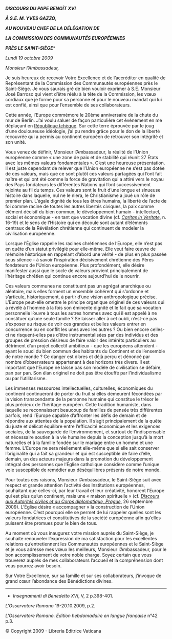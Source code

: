 ***DISCOURS DU PAPE BENOÎT XVI***

***À S.E. M. YVES GAZZO,***

***AU NOUVEAU CHEF DE LA DÉLÉGATION DE***

***LA COMMISSION DES COMMUNAUTÉS EUROPÉENNES***

***PRÈS LE SAINT-SIÈGE****

*Lundi 19 octobre 2009*

*Monsieur l’Ambassadeur,*

Je suis heureux de recevoir Votre Excellence et de l’accréditer en qualité de Représentant de la Commission des Communautés européennes près le Saint-Siège. Je vous saurais gré de bien vouloir exprimer à S.E. Monsieur José Barroso qui vient d’être réélu à la tête de la Commission, les vœux cordiaux que je forme pour sa personne et pour le nouveau mandat qui lui est confié, ainsi que pour l’ensemble de ses collaborateurs.

Cette année, l’Europe commémore le 20ème anniversaire de la chute du mur de Berlin. J’ai voulu saluer de façon particulière cet événement en me déplaçant en [République tchèque](/content/benedict-xvi/fr/travels/2009/index_repubblica-ceca.html). Sur cette terre éprouvée par le joug d’une douloureuse idéologie, j’ai pu rendre grâce pour le don de la liberté recouvrée qui a permis au continent européen de retrouver son intégrité et son unité.

Vous venez de définir, Monsieur l’Ambassadeur, la réalité de l’Union européenne comme « une zone de paix et de stabilité qui réunit 27 États avec les mêmes valeurs fondamentales ». C’est une heureuse présentation. Il est juste cependant de relever que l’Union européenne ne s’est pas dotée de ces valeurs, mais que ce sont plutôt ces valeurs partagées qui l’ont fait naître et qui ont été comme la force de gravitation qui a attiré vers le noyau des Pays fondateurs les différentes Nations qui l’ont successivement rejointe au fil du temps. Ces valeurs sont le fruit d’une longue et sinueuse histoire dans laquelle, nul ne le niera, le Christianisme a joué un rôle de premier plan. L’égale dignité de tous les êtres humains, la liberté de l’acte de foi comme racine de toutes les autres libertés civiques, la paix comme élément décisif du bien commun, le développement humain - intellectuel, social et économique - en tant que vocation divine (cf. *[Caritas in Veritate](/content/benedict-xvi/fr/encyclicals/documents/hf_ben-xvi_enc_20090629_caritas-in-veritate.html)*, n. 16-19) et le sens de l’Histoire qui en découle sont autant d’éléments centraux de la Révélation chrétienne qui continuent de modeler la civilisation européenne.

Lorsque l’Église rappelle les racines chrétiennes de l’Europe, elle n’est pas en quête d’un statut privilégié pour elle-même. Elle veut faire œuvre de mémoire historique en rappelant d’abord une vérité - de plus en plus passée sous silence - à savoir l’inspiration décisivement chrétienne des Pères fondateurs de l’Union européenne. Plus profondément, elle désire manifester aussi que le socle de valeurs provient principalement de l’héritage chrétien qui continue encore aujourd’hui de le nourrir.

Ces valeurs communes ne constituent pas un agrégat anarchique ou aléatoire, mais elles forment un ensemble cohérent qui s’ordonne et s’articule, historiquement, à partir d’une vision anthropologique précise. L’Europe peut-elle omettre le principe organique originel de ces valeurs qui a révélé à l’homme à la fois son éminente dignité et le fait que sa vocation personnelle l’ouvre à tous les autres hommes avec qui il est appelé à ne constituer qu’une seule famille ? Se laisser aller à cet oubli, n’est-ce pas s’exposer au risque de voir ces grandes et belles valeurs entrer en concurrence ou en conflit les unes avec les autres ? Ou bien encore celles-ci ne risquent-elles pas d’être instrumentalisées par des individus et des groupes de pression désireux de faire valoir des intérêts particuliers au détriment d’un projet collectif ambitieux - que les européens attendent - ayant le souci du bien commun des habitants du Continent et de l’ensemble de notre monde ? Ce danger est d’ores et déjà perçu et dénoncé par nombre d’observateurs appartenant à des horizons très divers. Il est important que l’Europe ne laisse pas son modèle de civilisation se défaire, pan par pan. Son élan originel ne doit pas être étouffé par l’individualisme ou par l’utilitarisme.

Les immenses ressources intellectuelles, culturelles, économiques du continent continueront de porter du fruit si elles demeurent fécondées par la vision transcendante de la personne humaine qui constitue le trésor le plus précieux de l’héritage européen. Cette tradition humaniste, dans laquelle se reconnaissent beaucoup de familles de pensée très différentes parfois, rend l’Europe capable d’affronter les défis de demain et de répondre aux attentes de la population. Il s’agit principalement de la quête du juste et délicat équilibre entre l’efficacité économique et les exigences sociales, de la sauvegarde de l’environnement, et surtout de l’indispensable et nécessaire soutien à la vie humaine depuis la conception jusqu’à la mort naturelles et à la famille fondée sur le mariage entre un homme et une femme. L’Europe ne sera réellement elle-même que si elle sait conserver l’originalité qui a fait sa grandeur et qui est susceptible de faire d’elle, demain, un des acteurs majeurs dans la promotion du développement intégral des personnes que l’Église catholique considère comme l’unique voie susceptible de remédier aux déséquilibres présents de notre monde.

Pour toutes ces raisons, Monsieur l’Ambassadeur, le Saint-Siège suit avec respect et grande attention l’activité des Institutions européennes, souhaitant que celles-ci, par leur travail et leur créativité, honorent l’Europe qui est plus qu’un continent, mais une « maison spirituelle » (cf. *[Discours aux Autorités civiles et au Corps diplomatique, Prague](/content/benedict-xvi/fr/speeches/2009/september/documents/hf_ben-xvi_spe_20090926_autorita-civili.html)*, 26 septembre 2009). L’Église désire « accompagner » la construction de l’Union européenne. C’est pourquoi elle se permet de lui rappeler quelles sont les valeurs fondatrices et constitutives de la société européenne afin qu’elles puissent être promues pour le bien de tous.

Au moment où vous inaugurez votre mission auprès du Saint-Siège, je souhaite renouveler l’expression de ma satisfaction pour les excellentes relations qu’entretiennent les Communautés européennes et le Saint-Siège et je vous adresse mes vœux les meilleurs, Monsieur l’Ambassadeur, pour le bon accomplissement de votre noble charge. Soyez certain que vous trouverez auprès de mes collaborateurs l’accueil et la compréhension dont vous pourrez avoir besoin.

Sur Votre Excellence, sur sa famille et sur ses collaborateurs, j’invoque de grand cœur l’abondance des Bénédictions divines.

* * *

* *Insegnamenti di Benedetto XVI*, V, 2 p.398-401.

*L'Osservatore Romano* 19-20.10.2009, p.2.

*L'Osservatore Romano. Edition hebdomadaire en langue française* n°42 p.3.

© Copyright 2009 - Libreria Editrice Vaticana